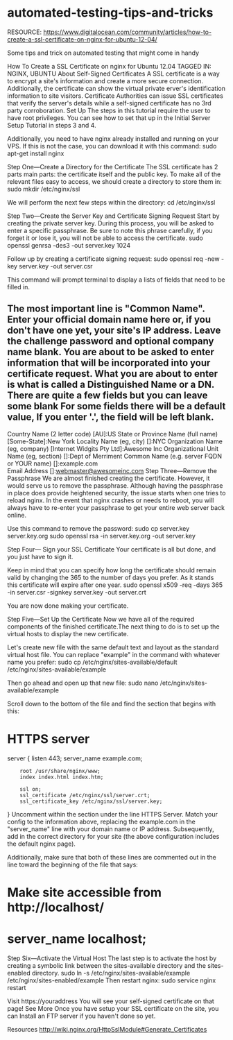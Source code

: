 automated-testing-tips-and-tricks
=================================
RESOURCE:  https://www.digitalocean.com/community/articles/how-to-create-a-ssl-certificate-on-nginx-for-ubuntu-12-04/


Some tips and trick on automated testing that might come in handy

How To Create a SSL Certificate on nginx for Ubuntu 12.04
TAGGED IN: NGINX, UBUNTU
About Self-Signed Certificates
A SSL certificate is a way to encrypt a site's information and create a more secure connection. Additionally, the certificate can show the virtual private erver's identification information to site visitors. Certificate Authorities can issue SSL certificates that verify the server's details while a self-signed certificate has no 3rd party corroboration.
Set Up The steps in this tutorial require the user to have root privileges. You can see how to set that up in the Initial Server Setup Tutorial in steps 3 and 4. 

Additionally, you need to have nginx already installed and running on your VPS. 
If this is not the case, you can download it with this command:
sudo apt-get install nginx

Step One—Create a Directory for the Certificate
The SSL certificate has 2 parts main parts: the certificate itself and the public key. To make all of the relevant files easy to access, we should create a directory to store them in:
 sudo mkdir /etc/nginx/ssl

We will perform the next few steps within the directory:
 cd /etc/nginx/ssl

Step Two—Create the Server Key and Certificate Signing Request
Start by creating the private server key. During this process, you will be asked to enter a specific passphrase. Be sure to note this phrase carefully, if you forget it or lose it, you will not be able to access the certificate.
sudo openssl genrsa -des3 -out server.key 1024

Follow up by creating a certificate signing request:
sudo openssl req -new -key server.key -out server.csr

This command will prompt terminal to display a lists of fields that need to be filled in.

The most important line is "Common Name". Enter your official domain name here or, if you don't have one yet, your site's IP address. Leave the challenge password and optional company name blank.
You are about to be asked to enter information that will be incorporated
into your certificate request.
What you are about to enter is what is called a Distinguished Name or a DN.
There are quite a few fields but you can leave some blank
For some fields there will be a default value,
If you enter '.', the field will be left blank.
-----
Country Name (2 letter code) [AU]:US
State or Province Name (full name) [Some-State]:New York
Locality Name (eg, city) []:NYC
Organization Name (eg, company) [Internet Widgits Pty Ltd]:Awesome Inc
Organizational Unit Name (eg, section) []:Dept of Merriment
Common Name (e.g. server FQDN or YOUR name) []:example.com                  
Email Address []:webmaster@awesomeinc.com
Step Three—Remove the Passphrase
We are almost finished creating the certificate. However, it would serve us to remove the passphrase. Although having the passphrase in place does provide heightened security, the issue starts when one tries to reload nginx. In the event that nginx crashes or needs to reboot, you will always have to re-enter your passphrase to get your entire web server back online. 

Use this command to remove the password:
sudo cp server.key server.key.org
sudo openssl rsa -in server.key.org -out server.key

Step Four— Sign your SSL Certificate
Your certificate is all but done, and you just have to sign it. 

Keep in mind that you can specify how long the certificate should remain valid by changing the 365 to the number of days you prefer. As it stands this certificate will expire after one year.
 sudo openssl x509 -req -days 365 -in server.csr -signkey server.key -out server.crt

You are now done making your certificate.

Step Five—Set Up the Certificate
Now we have all of the required components of the finished certificate.The next thing to do is to set up the virtual hosts to display the new certificate. 

Let's create new file with the same default text and layout as the standard virtual host file. You can replace "example" in the command with whatever name you prefer:
sudo cp /etc/nginx/sites-available/default /etc/nginx/sites-available/example

Then go ahead and open up that new file:
 sudo nano /etc/nginx/sites-available/example

Scroll down to the bottom of the file and find the section that begins with this:
# HTTPS server

server {
        listen 443;
        server_name example.com;

        root /usr/share/nginx/www;
        index index.html index.htm;

        ssl on;
        ssl_certificate /etc/nginx/ssl/server.crt;
        ssl_certificate_key /etc/nginx/ssl/server.key; 
}
Uncomment within the section under the line HTTPS Server. Match your config to the information above, replacing the example.com in the "server_name" line with your domain name or IP address. Subsequently, add in the correct directory for your site (the above configuration includes the default nginx page). 

Additionally, make sure that both of these lines are commented out in the line toward the beginning of the file that says:
# Make site accessible from http://localhost/
# server_name localhost;

Step Six—Activate the Virtual Host
The last step is to activate the host by creating a symbolic link between the sites-available directory and the sites-enabled directory.
 sudo ln -s /etc/nginx/sites-available/example /etc/nginx/sites-enabled/example
Then restart nginx:
 sudo service nginx restart

Visit https://youraddress You will see your self-signed certificate on that page!
See More Once you have setup your SSL certificate on the site, you can Install an FTP server if you haven't done so yet. 

Resources
http://wiki.nginx.org/HttpSslModule#Generate_Certificates
